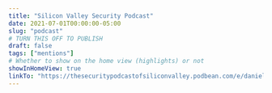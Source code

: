```yaml
---
title: "Silicon Valley Security Podcast"
date: 2021-07-01T00:00:00-05:00
slug: "podcast"
# TURN THIS OFF TO PUBLISH
draft: false
tags: ["mentions"]
# Whether to show on the home view (highlights) or not
showInHomeView: true
linkTo: "https://thesecuritypodcastofsiliconvalley.podbean.com/e/daniel-feldman-cloud-security-architect-at-hpe-service-authentication-with-spiffe-and-spire/"
---
```

